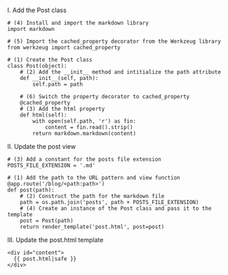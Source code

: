 I. Add the Post class

    # (4) Install and import the markdown library
    import markdown

    # (5) Import the cached_property decorator from the Werkzeug library
    from werkzeug import cached_property

    # (1) Create the Post class
    class Post(object):
        # (2) Add the __init__ method and intitialize the path attribute
        def __init__(self, path):
            self.path = path

        # (6) Switch the property decorator to cached_property
        @cached_property
        # (3) Add the html property
        def html(self):
            with open(self.path, 'r') as fin:
                content = fin.read().strip()
            return markdown.markdown(content)

II. Update the post view

    # (3) Add a constant for the posts file extension
    POSTS_FILE_EXTENSION = '.md'

    # (1) Add the path to the URL pattern and view function
    @app.route('/blog/<path:path>')
    def post(path):
        # (2) Construct the path for the markdown file
        path = os.path.join('posts', path + POSTS_FILE_EXTENSION)
        # (4) Create an instance of the Post class and pass it to the template
        post = Post(path)
        return render_template('post.html', post=post)

III. Update the post.html template

    <div id="content">
      {{ post.html|safe }}
    </div>

